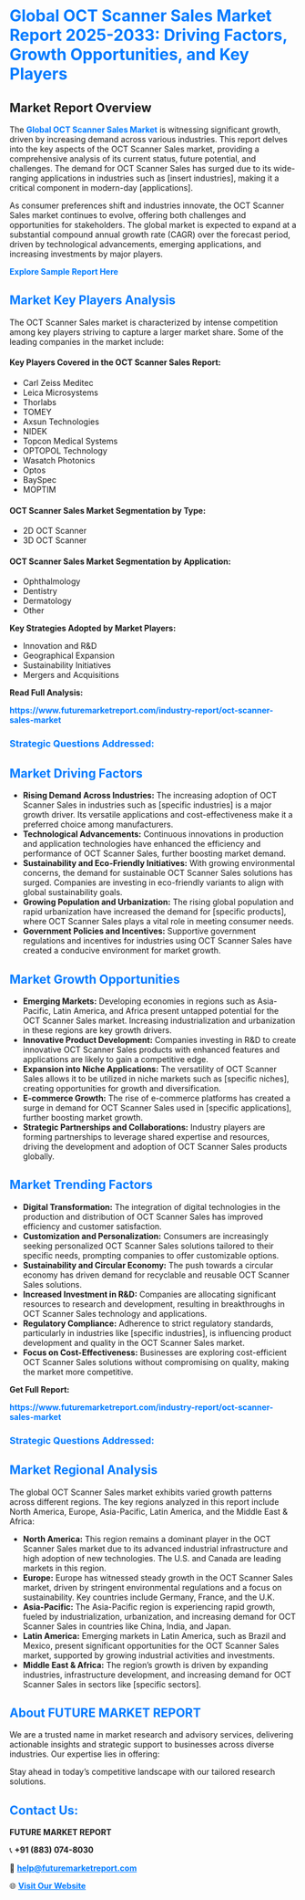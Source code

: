 <h1 style="color: #007BFF;">Global OCT Scanner Sales Market Report 2025-2033: Driving Factors, Growth Opportunities, and Key Players</h1>

<section id="overview">
<h2>Market Report Overview</h2>
<p>The <a href="https://www.futuremarketreport.com/industry-report/oct-scanner-sales-market" style="color: #007BFF; text-decoration: none;"><strong>Global OCT Scanner Sales Market</strong></a> is witnessing significant growth, driven by increasing demand across various industries. This report delves into the key aspects of the OCT Scanner Sales market, providing a comprehensive analysis of its current status, future potential, and challenges. The demand for OCT Scanner Sales has surged due to its wide-ranging applications in industries such as [insert industries], making it a critical component in modern-day [applications].</p>
<p>As consumer preferences shift and industries innovate, the OCT Scanner Sales market continues to evolve, offering both challenges and opportunities for stakeholders. The global market is expected to expand at a substantial compound annual growth rate (CAGR) over the forecast period, driven by technological advancements, emerging applications, and increasing investments by major players.</p>
</section>

<section id="overview">
<p><a href="https://www.futuremarketreport.com/request-sample/reportId=104709" style="color: #007BFF; text-decoration: none;"><strong>Explore Sample Report Here</strong></a></p>
</section>

<section id="key-players">
<h2 style="color: #007BFF;">Market Key Players Analysis</h2>
<p>The OCT Scanner Sales market is characterized by intense competition among key players striving to capture a larger market share. Some of the leading companies in the market include:</p>
<h4>Key Players Covered in the OCT Scanner Sales Report:</h4>
<ul><li>Carl Zeiss Meditec</li><li>Leica Microsystems</li><li>Thorlabs</li><li>TOMEY</li><li>Axsun Technologies</li><li>NIDEK</li><li>Topcon Medical Systems</li><li>OPTOPOL Technology</li><li>Wasatch Photonics</li><li>Optos</li><li>BaySpec</li><li>MOPTIM</li></ul>
<h4>OCT Scanner Sales Market Segmentation by Type:</h4>
<ul><li>2D OCT Scanner</li><li>3D OCT Scanner</li></ul>

<h4>OCT Scanner Sales Market Segmentation by Application:</h4>
<ul><li>Ophthalmology</li><li>Dentistry</li><li>Dermatology</li><li>Other</li></ul>
<p><strong>Key Strategies Adopted by Market Players:</strong></p>
<ul>
<li>Innovation and R&D</li>
<li>Geographical Expansion</li>
<li>Sustainability Initiatives</li>
<li>Mergers and Acquisitions</li>
</ul>
</section>

<section>
<p><strong>Read Full Analysis: </strong></p><a href="https://www.futuremarketreport.com/industry-report/oct-scanner-sales-market" style="color: #007BFF; text-decoration: none;"><strong>https://www.futuremarketreport.com/industry-report/oct-scanner-sales-market</strong></a>
<h3 style="color: #007BFF;">Strategic Questions Addressed:</h3>
</section>

<section id="driving-factors">
<h2 style="color: #007BFF;">Market Driving Factors</h2>
<ul>
<li><strong>Rising Demand Across Industries:</strong> The increasing adoption of OCT Scanner Sales in industries such as [specific industries] is a major growth driver. Its versatile applications and cost-effectiveness make it a preferred choice among manufacturers.</li>
<li><strong>Technological Advancements:</strong> Continuous innovations in production and application technologies have enhanced the efficiency and performance of OCT Scanner Sales, further boosting market demand.</li>
<li><strong>Sustainability and Eco-Friendly Initiatives:</strong> With growing environmental concerns, the demand for sustainable OCT Scanner Sales solutions has surged. Companies are investing in eco-friendly variants to align with global sustainability goals.</li>
<li><strong>Growing Population and Urbanization:</strong> The rising global population and rapid urbanization have increased the demand for [specific products], where OCT Scanner Sales plays a vital role in meeting consumer needs.</li>
<li><strong>Government Policies and Incentives:</strong> Supportive government regulations and incentives for industries using OCT Scanner Sales have created a conducive environment for market growth.</li>
</ul>
</section>

<section id="growth-opportunities">
<h2 style="color: #007BFF;">Market Growth Opportunities</h2>
<ul>
<li><strong>Emerging Markets:</strong> Developing economies in regions such as Asia-Pacific, Latin America, and Africa present untapped potential for the OCT Scanner Sales market. Increasing industrialization and urbanization in these regions are key growth drivers.</li>
<li><strong>Innovative Product Development:</strong> Companies investing in R&D to create innovative OCT Scanner Sales products with enhanced features and applications are likely to gain a competitive edge.</li>
<li><strong>Expansion into Niche Applications:</strong> The versatility of OCT Scanner Sales allows it to be utilized in niche markets such as [specific niches], creating opportunities for growth and diversification.</li>
<li><strong>E-commerce Growth:</strong> The rise of e-commerce platforms has created a surge in demand for OCT Scanner Sales used in [specific applications], further boosting market growth.</li>
<li><strong>Strategic Partnerships and Collaborations:</strong> Industry players are forming partnerships to leverage shared expertise and resources, driving the development and adoption of OCT Scanner Sales products globally.</li>
</ul>
</section>

<section id="trending-factors">
<h2 style="color: #007BFF;">Market Trending Factors</h2>
<ul>
<li><strong>Digital Transformation:</strong> The integration of digital technologies in the production and distribution of OCT Scanner Sales has improved efficiency and customer satisfaction.</li>
<li><strong>Customization and Personalization:</strong> Consumers are increasingly seeking personalized OCT Scanner Sales solutions tailored to their specific needs, prompting companies to offer customizable options.</li>
<li><strong>Sustainability and Circular Economy:</strong> The push towards a circular economy has driven demand for recyclable and reusable OCT Scanner Sales solutions.</li>
<li><strong>Increased Investment in R&D:</strong> Companies are allocating significant resources to research and development, resulting in breakthroughs in OCT Scanner Sales technology and applications.</li>
<li><strong>Regulatory Compliance:</strong> Adherence to strict regulatory standards, particularly in industries like [specific industries], is influencing product development and quality in the OCT Scanner Sales market.</li>
<li><strong>Focus on Cost-Effectiveness:</strong> Businesses are exploring cost-efficient OCT Scanner Sales solutions without compromising on quality, making the market more competitive.</li>
</ul>
</section>

<section>
<p><strong>Get Full Report: </strong></p><a href="https://www.futuremarketreport.com/industry-report/oct-scanner-sales-market" style="color: #007BFF; text-decoration: none;"><strong>https://www.futuremarketreport.com/industry-report/oct-scanner-sales-market</strong></a>
<h3 style="color: #007BFF;">Strategic Questions Addressed:</h3>
</section>


<section id="regional-analysis">
<h2 style="color: #007BFF;">Market Regional Analysis</h2>
<p>The global OCT Scanner Sales market exhibits varied growth patterns across different regions. The key regions analyzed in this report include North America, Europe, Asia-Pacific, Latin America, and the Middle East & Africa:</p>
<ul>
<li><strong>North America:</strong> This region remains a dominant player in the OCT Scanner Sales market due to its advanced industrial infrastructure and high adoption of new technologies. The U.S. and Canada are leading markets in this region.</li>
<li><strong>Europe:</strong> Europe has witnessed steady growth in the OCT Scanner Sales market, driven by stringent environmental regulations and a focus on sustainability. Key countries include Germany, France, and the U.K.</li>
<li><strong>Asia-Pacific:</strong> The Asia-Pacific region is experiencing rapid growth, fueled by industrialization, urbanization, and increasing demand for OCT Scanner Sales in countries like China, India, and Japan.</li>
<li><strong>Latin America:</strong> Emerging markets in Latin America, such as Brazil and Mexico, present significant opportunities for the OCT Scanner Sales market, supported by growing industrial activities and investments.</li>
<li><strong>Middle East & Africa:</strong> The region’s growth is driven by expanding industries, infrastructure development, and increasing demand for OCT Scanner Sales in sectors like [specific sectors].</li>
</ul>
</section>

<footer>
<h2 style="color: #007BFF;">About FUTURE MARKET REPORT</h2>
<p>We are a trusted name in market research and advisory services, delivering actionable insights and strategic support to businesses across diverse industries. Our expertise lies in offering:</p>

<p>Stay ahead in today’s competitive landscape with our tailored research solutions.</p>

<h2 style="color: #007BFF;">Contact Us:</h2>
<p><strong>FUTURE MARKET REPORT</strong></p>
<p>📞 <strong>+91 (883) 074-8030</strong></p>
<p>📧 <strong><a href="mailto:help@futuremarketreport.com" style="color: #007BFF;">help@futuremarketreport.com</a></strong></p>
<p>🌐 <strong><a href="https://www.futuremarketreport.com/" style="color: #007BFF;">Visit Our Website</a></strong></p>
</footer>